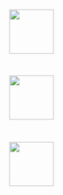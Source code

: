 # <img src="https://es.web.img3.acsta.net/pictures/18/04/04/22/52/3191575.jpg" width="80px">
# <img src="https://cdn.hobbyconsolas.com/sites/navi.axelspringer.es/public/styles/1200/public/media/image/2016/07/poster-friends.jpg?itok=fLzwNnjz" width="80px">
# <img src="https://m.media-amazon.com/images/M/MV5BYTRiNDQwYzAtMzVlZS00NTI5LWJjYjUtMzkwNTUzMWMxZTllXkEyXkFqcGdeQXVyNDIzMzcwNjc@._V1_.jpg" width="80px">



